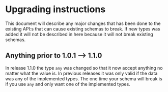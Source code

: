 # Upgrading instructions

This document will describe any major changes that has been done to the existing API:s that can cause existing schemas to break. If new types was added it will not be described in here because it will not break existing schemas.


## Anything prior to 1.0.1 --> 1.1.0

In release 1.1.0 the type `any` was changed so that it now accept anything no matter what the value is. In previous releases it was only valid if the data was any of the implemented types. The one time your schema will break is if you use `any` and only want one of the implemented types.
